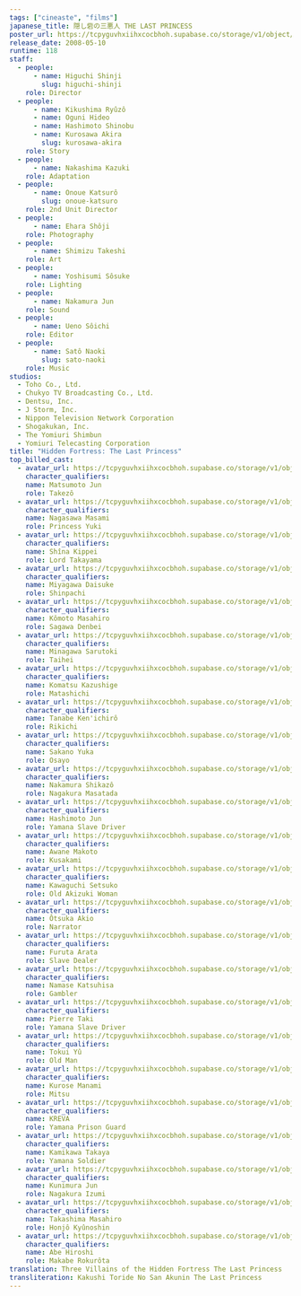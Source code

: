 ```yaml
---
tags: ["cineaste", "films"]
japanese_title: 隠し砦の三悪人 THE LAST PRINCESS
poster_url: https://tcpyguvhxiihxcocbhoh.supabase.co/storage/v1/object/public/godzilla-cineaste-public/content/films/hidden-fortress-the-last-princess-2008/posters/hidden-fortress-the-last-princess-2008.jpg
release_date: 2008-05-10
runtime: 118
staff:
  - people:
      - name: Higuchi Shinji
        slug: higuchi-shinji
    role: Director
  - people:
      - name: Kikushima Ryûzô
      - name: Oguni Hideo
      - name: Hashimoto Shinobu
      - name: Kurosawa Akira
        slug: kurosawa-akira
    role: Story
  - people:
      - name: Nakashima Kazuki
    role: Adaptation
  - people:
      - name: Onoue Katsurô
        slug: onoue-katsuro
    role: 2nd Unit Director
  - people:
      - name: Ehara Shôji
    role: Photography
  - people:
      - name: Shimizu Takeshi
    role: Art
  - people:
      - name: Yoshisumi Sôsuke
    role: Lighting
  - people:
      - name: Nakamura Jun
    role: Sound
  - people:
      - name: Ueno Sôichi
    role: Editor
  - people:
      - name: Satô Naoki
        slug: sato-naoki
    role: Music
studios:
  - Toho Co., Ltd.
  - Chukyo TV Broadcasting Co., Ltd.
  - Dentsu, Inc.
  - J Storm, Inc.
  - Nippon Television Network Corporation
  - Shogakukan, Inc.
  - The Yomiuri Shimbun
  - Yomiuri Telecasting Corporation
title: "Hidden Fortress: The Last Princess"
top_billed_cast:
  - avatar_url: https://tcpyguvhxiihxcocbhoh.supabase.co/storage/v1/object/public/godzilla-cineaste-public/content/films/hidden-fortress-the-last-princess-2008/cast-avatars/jun-matsumoto-0.jpg
    character_qualifiers:
    name: Matsumoto Jun
    role: Takezô
  - avatar_url: https://tcpyguvhxiihxcocbhoh.supabase.co/storage/v1/object/public/godzilla-cineaste-public/content/films/hidden-fortress-the-last-princess-2008/cast-avatars/masami-nagasawa-0.jpg
    character_qualifiers:
    name: Nagasawa Masami
    role: Princess Yuki
  - avatar_url: https://tcpyguvhxiihxcocbhoh.supabase.co/storage/v1/object/public/godzilla-cineaste-public/content/films/hidden-fortress-the-last-princess-2008/cast-avatars/kippei-shiina-0.jpg
    character_qualifiers:
    name: Shîna Kippei
    role: Lord Takayama
  - avatar_url: https://tcpyguvhxiihxcocbhoh.supabase.co/storage/v1/object/public/godzilla-cineaste-public/content/films/hidden-fortress-the-last-princess-2008/cast-avatars/daisuke-miyagawa-0.jpg
    character_qualifiers:
    name: Miyagawa Daisuke
    role: Shinpachi
  - avatar_url: https://tcpyguvhxiihxcocbhoh.supabase.co/storage/v1/object/public/godzilla-cineaste-public/content/films/hidden-fortress-the-last-princess-2008/cast-avatars/masahiro-komoto-0.jpg
    character_qualifiers:
    name: Kômoto Masahiro
    role: Sagawa Denbei
  - avatar_url: https://tcpyguvhxiihxcocbhoh.supabase.co/storage/v1/object/public/godzilla-cineaste-public/content/films/hidden-fortress-the-last-princess-2008/cast-avatars/sarutoki-minagawa-0.jpg
    character_qualifiers:
    name: Minagawa Sarutoki
    role: Taihei
  - avatar_url: https://tcpyguvhxiihxcocbhoh.supabase.co/storage/v1/object/public/godzilla-cineaste-public/content/films/hidden-fortress-the-last-princess-2008/cast-avatars/kazushige-komatsu-0.jpg
    character_qualifiers:
    name: Komatsu Kazushige
    role: Matashichi
  - avatar_url: https://tcpyguvhxiihxcocbhoh.supabase.co/storage/v1/object/public/godzilla-cineaste-public/content/films/hidden-fortress-the-last-princess-2008/cast-avatars/kenichiro-tanabe-0.jpg
    character_qualifiers:
    name: Tanabe Ken'ichirô
    role: Rikichi
  - avatar_url: https://tcpyguvhxiihxcocbhoh.supabase.co/storage/v1/object/public/godzilla-cineaste-public/content/films/hidden-fortress-the-last-princess-2008/cast-avatars/yuka-sakano-0.jpg
    character_qualifiers:
    name: Sakano Yuka
    role: Osayo
  - avatar_url: https://tcpyguvhxiihxcocbhoh.supabase.co/storage/v1/object/public/godzilla-cineaste-public/content/films/hidden-fortress-the-last-princess-2008/cast-avatars/hashiya-nakamura-0.jpg
    character_qualifiers:
    name: Nakamura Shikazô
    role: Nagakura Masatada
  - avatar_url: https://tcpyguvhxiihxcocbhoh.supabase.co/storage/v1/object/public/godzilla-cineaste-public/content/films/hidden-fortress-the-last-princess-2008/cast-avatars/jun-hashimoto-0.jpg
    character_qualifiers:
    name: Hashimoto Jun
    role: Yamana Slave Driver
  - avatar_url: https://tcpyguvhxiihxcocbhoh.supabase.co/storage/v1/object/public/godzilla-cineaste-public/content/films/hidden-fortress-the-last-princess-2008/cast-avatars/makoto-awane-0.jpg
    character_qualifiers:
    name: Awane Makoto
    role: Kusakami
  - avatar_url: https://tcpyguvhxiihxcocbhoh.supabase.co/storage/v1/object/public/godzilla-cineaste-public/content/films/hidden-fortress-the-last-princess-2008/cast-avatars/setsuko-kawaguchi-0.jpg
    character_qualifiers:
    name: Kawaguchi Setsuko
    role: Old Akizuki Woman
  - avatar_url: https://tcpyguvhxiihxcocbhoh.supabase.co/storage/v1/object/public/godzilla-cineaste-public/content/films/hidden-fortress-the-last-princess-2008/cast-avatars/akio-otsuka-0.jpg
    character_qualifiers:
    name: Ôtsuka Akio
    role: Narrator
  - avatar_url: https://tcpyguvhxiihxcocbhoh.supabase.co/storage/v1/object/public/godzilla-cineaste-public/content/films/hidden-fortress-the-last-princess-2008/cast-avatars/arata-furuta-0.jpg
    character_qualifiers:
    name: Furuta Arata
    role: Slave Dealer
  - avatar_url: https://tcpyguvhxiihxcocbhoh.supabase.co/storage/v1/object/public/godzilla-cineaste-public/content/films/hidden-fortress-the-last-princess-2008/cast-avatars/katsuhisa-namase-0.jpg
    character_qualifiers:
    name: Namase Katsuhisa
    role: Gambler
  - avatar_url: https://tcpyguvhxiihxcocbhoh.supabase.co/storage/v1/object/public/godzilla-cineaste-public/content/films/hidden-fortress-the-last-princess-2008/cast-avatars/pierre-taki-0.jpg
    character_qualifiers:
    name: Pierre Taki
    role: Yamana Slave Driver
  - avatar_url: https://tcpyguvhxiihxcocbhoh.supabase.co/storage/v1/object/public/godzilla-cineaste-public/content/films/hidden-fortress-the-last-princess-2008/cast-avatars/yu-tokui-0.jpg
    character_qualifiers:
    name: Tokui Yû
    role: Old Man
  - avatar_url: https://tcpyguvhxiihxcocbhoh.supabase.co/storage/v1/object/public/godzilla-cineaste-public/content/films/hidden-fortress-the-last-princess-2008/cast-avatars/manami-kurose-0.jpg
    character_qualifiers:
    name: Kurose Manami
    role: Mitsu
  - avatar_url: https://tcpyguvhxiihxcocbhoh.supabase.co/storage/v1/object/public/godzilla-cineaste-public/content/films/hidden-fortress-the-last-princess-2008/cast-avatars/kreva-0.jpg
    character_qualifiers:
    name: KREVA
    role: Yamana Prison Guard
  - avatar_url: https://tcpyguvhxiihxcocbhoh.supabase.co/storage/v1/object/public/godzilla-cineaste-public/content/films/hidden-fortress-the-last-princess-2008/cast-avatars/takaya-kamikawa-0.jpg
    character_qualifiers:
    name: Kamikawa Takaya
    role: Yamana Soldier
  - avatar_url: https://tcpyguvhxiihxcocbhoh.supabase.co/storage/v1/object/public/godzilla-cineaste-public/content/films/hidden-fortress-the-last-princess-2008/cast-avatars/jun-kunimura-0.jpg
    character_qualifiers:
    name: Kunimura Jun
    role: Nagakura Izumi
  - avatar_url: https://tcpyguvhxiihxcocbhoh.supabase.co/storage/v1/object/public/godzilla-cineaste-public/content/films/hidden-fortress-the-last-princess-2008/cast-avatars/masahiro-takashima-0.jpg
    character_qualifiers:
    name: Takashima Masahiro
    role: Honjô Kyûnoshin
  - avatar_url: https://tcpyguvhxiihxcocbhoh.supabase.co/storage/v1/object/public/godzilla-cineaste-public/content/films/hidden-fortress-the-last-princess-2008/cast-avatars/hiroshi-abe-0.jpg
    character_qualifiers:
    name: Abe Hiroshi
    role: Makabe Rokurôta
translation: Three Villains of the Hidden Fortress The Last Princess
transliteration: Kakushi Toride No San Akunin The Last Princess
---
```

